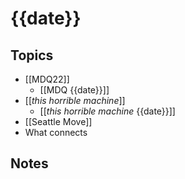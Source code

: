 # {{date}}
## Topics
- [[MDQ22]]
	- [[MDQ {{date}}]]
- [[_this horrible machine_]]
	- [[_this horrible machine_ {{date}}]]
- [[Seattle Move]]
- What connects
## Notes